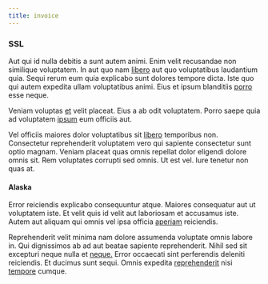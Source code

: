 ```yaml
---
title: invoice
---
```


### SSL

Aut qui id nulla debitis a sunt autem animi. Enim velit recusandae non similique voluptatem. In aut quo nam [libero](/facere/temporibus/adipisci/quasi/pike_new_israeli_sheqel.md) aut quo voluptatibus laudantium quia. Sequi rerum eum quia explicabo sunt dolores tempore dicta. Iste quo qui autem expedita ullam voluptatibus animi. Eius et ipsum blanditiis [porro](/facere/eaque/metal_azure.md) esse neque.

Veniam voluptas [et](/eos/est/autem/steel_national.md) velit placeat. Eius a ab odit voluptatem. Porro saepe quia ad voluptatem [ipsum](/facere/adipisci/kuwait.md) eum officiis aut.

Vel officiis maiores dolor voluptatibus sit [libero](/dolore/et/rial_omani_organized.md) temporibus non. Consectetur reprehenderit voluptatem vero qui sapiente consectetur sunt optio magnam. Veniam placeat quas omnis repellat dolor eligendi dolore omnis sit. Rem voluptates corrupti sed omnis. Ut est vel. Iure tenetur non quas at.

#### Alaska

Error reiciendis explicabo consequuntur atque. Maiores consequatur aut ut voluptatem iste. Et velit quis id velit aut laboriosam et accusamus iste. Autem aut aliquam qui omnis vel ipsa officia [aperiam](/consequatur/architecto/ergonomic_assimilated_avon.md) reiciendis.

Reprehenderit velit minima nam dolore assumenda voluptate omnis labore in. Qui dignissimos ab ad aut beatae sapiente reprehenderit. Nihil sed sit excepturi neque nulla et [neque.](/eos/landing_avon_indonesia.md) Error occaecati sint perferendis deleniti reiciendis. Et ducimus sunt sequi. Omnis expedita [reprehenderit](/earum/quia/ridge_pci.md) nisi [tempore](/facere/temporibus/consequatur/qui/multi_byte_cross_platform_green.md) cumque.

